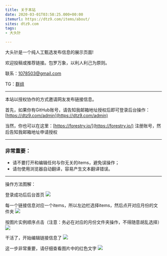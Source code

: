 ```yaml
---
title: 关于本站
date: 2020-03-01T03:58:25.000+00:00
itemurl: https://dtz9.com/items/about/
sites: dtz9.com
tags:
- 大头针

---
```

大头针是一个纯人工甄选发布信息的展示页面!

欢迎投稿或推荐链接。包罗万象，以利人利己为原则。

联系：1078503@gmail.com 

TG：[群组](https://t.me/link1078503 "telegram")

---
本站以授权协作的方式邀请网友发布链接信息。

首先，如果你有GitHub账号，请告知我邮箱地址授权后即可登录后台操作：[https://dtz9.com/admin](https://dtz9.com/admin)

当然，你也可以在这里：[https://forestry.io/](https://forestry.io/) 注册账号，然后告知我邮箱地址申请授权

---

### 非常重要：
* 请不要打开和编辑任何与你无关的items，避免误操作；
* 请勿使用浏览器自动翻译，容易产生文本翻译错误。

---

操作方法图解：


登录成功后后台首页
![](https://img.1078503.org/imgs/2020/03/f10db6e8ef3a29f7.png)


每一个链接信息对应一个items，所以左边栏选择items，然后点开对应月份的文件夹
![](https://img.1078503.org/imgs/2020/03/d03e4c17d3122379.png)


按图片实例顺序点击（注意：务必在对应的月份文件夹操作，不得随意胡乱选择）
![](https://img.1078503.org/imgs/2020/03/318d873b3d62e285.png)


干活了，开始编辑链接信息了
![](https://img.1078503.org/imgs/2020/03/b38207e1825fe70a.png)


这一步非常重要，请仔细查看图片中的红色文字
![](https://img.1078503.org/imgs/2020/03/6509618dcb9d3004.png)